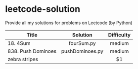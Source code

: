 # leetcode-solution
Provide all my solutions for problems on Leetcode (by Python)

| Title               | Solution        | Difficulty  |
| --------------------|:---------------:|:-----------:|
| 18. 4Sum            | fourSum.py      | medium      |
| 838. Push Dominoes  | pushDominoes.py | medium      |
| zebra stripes       |                 |    $1       |
